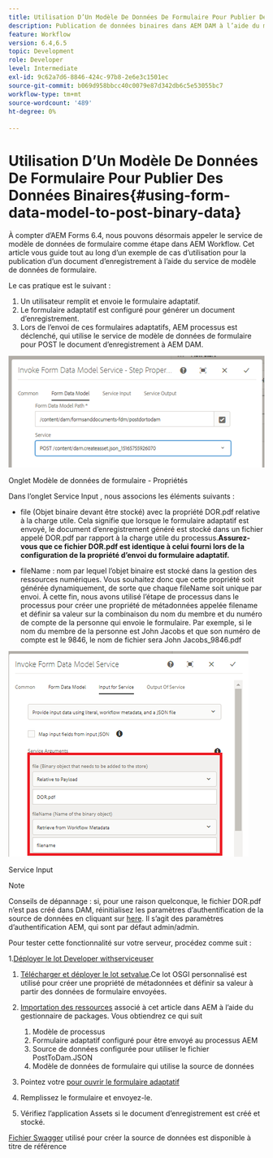 ```yaml
---
title: Utilisation D’Un Modèle De Données De Formulaire Pour Publier Des Données Binaires
description: Publication de données binaires dans AEM DAM à l’aide du modèle de données de formulaire
feature: Workflow
version: 6.4,6.5
topic: Development
role: Developer
level: Intermediate
exl-id: 9c62a7d6-8846-424c-97b8-2e6e3c1501ec
source-git-commit: b069d958bbcc40c0079e87d342db6c5e53055bc7
workflow-type: tm+mt
source-wordcount: '489'
ht-degree: 0%

---
```


# Utilisation D’Un Modèle De Données De Formulaire Pour Publier Des Données Binaires{#using-form-data-model-to-post-binary-data}

À compter d’AEM Forms 6.4, nous pouvons désormais appeler le service de modèle de données de formulaire comme étape dans AEM Workflow. Cet article vous guide tout au long d’un exemple de cas d’utilisation pour la publication d’un document d’enregistrement à l’aide du service de modèle de données de formulaire.

Le cas pratique est le suivant :

1. Un utilisateur remplit et envoie le formulaire adaptatif.
1. Le formulaire adaptatif est configuré pour générer un document d’enregistrement.
1. Lors de l’envoi de ces formulaires adaptatifs, AEM processus est déclenché, qui utilise le service de modèle de données de formulaire pour POST le document d’enregistrement à AEM DAM.

![posttodam](assets/posttodamshot1.png)

Onglet Modèle de données de formulaire - Propriétés

Dans l’onglet Service Input , nous associons les éléments suivants :

* file (Objet binaire devant être stocké) avec la propriété DOR.pdf relative à la charge utile. Cela signifie que lorsque le formulaire adaptatif est envoyé, le document d’enregistrement généré est stocké dans un fichier appelé DOR.pdf par rapport à la charge utile du processus.**Assurez-vous que ce fichier DOR.pdf est identique à celui fourni lors de la configuration de la propriété d’envoi du formulaire adaptatif.**

* fileName : nom par lequel l’objet binaire est stocké dans la gestion des ressources numériques. Vous souhaitez donc que cette propriété soit générée dynamiquement, de sorte que chaque fileName soit unique par envoi. À cette fin, nous avons utilisé l’étape de processus dans le processus pour créer une propriété de métadonnées appelée filename et définir sa valeur sur la combinaison du nom du membre et du numéro de compte de la personne qui envoie le formulaire. Par exemple, si le nom du membre de la personne est John Jacobs et que son numéro de compte est le 9846, le nom de fichier sera John Jacobs_9846.pdf

![fdmserviceinput](assets/fdminputservice.png)

Service Input

>[!NOTE]
>
>Conseils de dépannage : si, pour une raison quelconque, le fichier DOR.pdf n’est pas créé dans DAM, réinitialisez les paramètres d’authentification de la source de données en cliquant sur [here](http://localhost:4502/mnt/overlay/fd/fdm/gui/components/admin/fdmcloudservice/properties.html?item=%2Fconf%2Fglobal%2Fsettings%2Fcloudconfigs%2Ffdm%2Fpostdortodam). Il s’agit des paramètres d’authentification AEM, qui sont par défaut admin/admin.

Pour tester cette fonctionnalité sur votre serveur, procédez comme suit :

1.[Déployer le lot Developer withserviceuser](/help/forms/assets/common-osgi-bundles/DevelopingWithServiceUser.jar)

1. [Télécharger et déployer le lot setvalue](/help/forms/assets/common-osgi-bundles/SetValueApp.core-1.0-SNAPSHOT.jar).Ce lot OSGI personnalisé est utilisé pour créer une propriété de métadonnées et définir sa valeur à partir des données de formulaire envoyées.

1. [Importation des ressources](assets/postdortodam.zip) associé à cet article dans AEM à l’aide du gestionnaire de packages. Vous obtiendrez ce qui suit

   1. Modèle de processus
   1. Formulaire adaptatif configuré pour être envoyé au processus AEM
   1. Source de données configurée pour utiliser le fichier PostToDam.JSON
   1. Modèle de données de formulaire qui utilise la source de données

1. Pointez votre [pour ouvrir le formulaire adaptatif](http://localhost:4502/content/dam/formsanddocuments/helpx/timeoffrequestform/jcr:content?wcmmode=disabled)
1. Remplissez le formulaire et envoyez-le.
1. Vérifiez l’application Assets si le document d’enregistrement est créé et stocké.


[Fichier Swagger](http://localhost:4502/conf/global/settings/cloudconfigs/fdm/postdortodam/jcr:content/swaggerFile) utilisé pour créer la source de données est disponible à titre de référence
